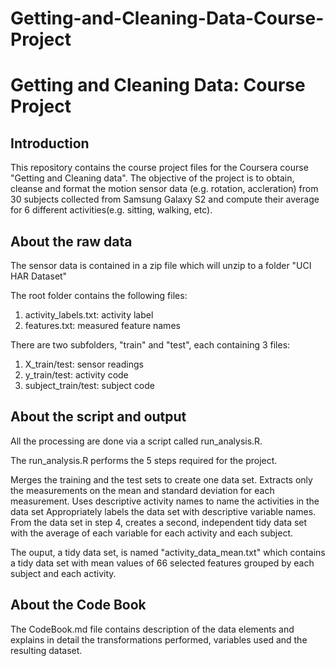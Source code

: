 # Getting-and-Cleaning-Data-Course-Project
Getting and Cleaning Data: Course Project
=========================================

Introduction
------------
This repository contains the course project files for the Coursera course "Getting and Cleaning data". The objective of the project is to obtain, cleanse and format the motion sensor data (e.g. rotation, accleration) from 30 subjects collected from Samsung Galaxy S2 and compute their average for 6 different activities(e.g. sitting, walking, etc).


About the raw data
------------------

The sensor data is contained in a zip file which will unzip to a folder "UCI HAR Dataset"

The root folder contains the following files:
1. activity_labels.txt: activity label 
2. features.txt: measured feature names 

There are two subfolders, "train" and "test", each containing 3 files: 
1. X_train/test: sensor readings
2. y_train/test: activity code
3. subject_train/test: subject code

About the script and output
---------------------------
All the processing are done via a script called run_analysis.R. 

The run_analysis.R performs the 5 steps required for the project.

Merges the training and the test sets to create one data set.
Extracts only the measurements on the mean and standard deviation for each measurement. 
Uses descriptive activity names to name the activities in the data set
Appropriately labels the data set with descriptive variable names. 
From the data set in step 4, creates a second, independent tidy data set with the average of each variable for each activity and each subject.

The ouput, a tidy data set, is named "activity_data_mean.txt" which contains a tidy data set with mean values of 66 selected features grouped by each subject and each activity.

About the Code Book
-------------------
The CodeBook.md file contains description of the data elements and explains in detail the transformations performed, variables used and the resulting dataset.
